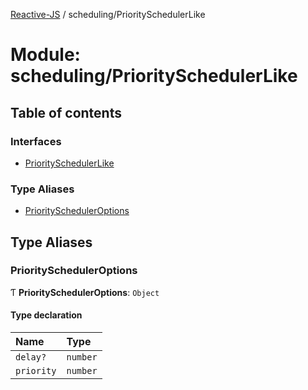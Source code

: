[Reactive-JS](../README.md) / scheduling/PrioritySchedulerLike

# Module: scheduling/PrioritySchedulerLike

## Table of contents

### Interfaces

- [PrioritySchedulerLike](../interfaces/scheduling_PrioritySchedulerLike.PrioritySchedulerLike.md)

### Type Aliases

- [PrioritySchedulerOptions](scheduling_PrioritySchedulerLike.md#priorityscheduleroptions)

## Type Aliases

### PrioritySchedulerOptions

Ƭ **PrioritySchedulerOptions**: `Object`

#### Type declaration

| Name | Type |
| :------ | :------ |
| `delay?` | `number` |
| `priority` | `number` |
